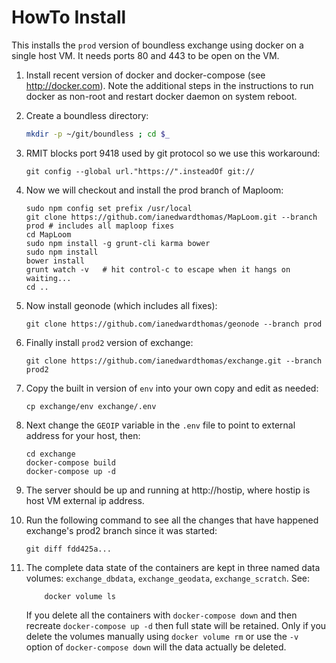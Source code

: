 HowTo Install
=============

This installs the ```prod``` version of boundless exchange using docker on a single host VM.
It needs ports 80 and 443 to be open on the VM.

1. Install recent version of docker and docker-compose (see http://docker.com). Note the additional steps in the instructions to run docker as non-root and restart docker daemon on system reboot.

1. Create a boundless directory:
    ```bash
    mkdir -p ~/git/boundless ; cd $_
    ```

1. RMIT blocks port 9418 used by git protocol so we use this workaround:
    ```
    git config --global url."https://".insteadOf git://
    ```

1. Now we will checkout and install the prod branch of Maploom:
    ```
    sudo npm config set prefix /usr/local
    git clone https://github.com/ianedwardthomas/MapLoom.git --branch prod # includes all maploop fixes
    cd MapLoom
    sudo npm install -g grunt-cli karma bower
    sudo npm install
    bower install
    grunt watch -v   # hit control-c to escape when it hangs on waiting...
    cd ..
    ```

1. Now install geonode (which includes all fixes):
    ```
    git clone https://github.com/ianedwardthomas/geonode --branch prod
    ```

1. Finally install ```prod2``` version of exchange:
    ```
    git clone https://github.com/ianedwardthomas/exchange.git --branch prod2
    ```

1. Copy the built in version of ```env``` into your own copy and edit as needed:
    ```
    cp exchange/env exchange/.env
    ```

1. Next change the ```GEOIP``` variable in the ```.env``` file to point to external address for your host, then:
    ```
    cd exchange
    docker-compose build
    docker-compose up -d
    ```
1. The server should be up and running at http://hostip, where hostip is host VM external ip address.

1. Run the following command to see all the changes that have happened exchange's prod2 branch since it was started:
    ```
    git diff fdd425a...
    ```

1. The complete data state of the containers are kept in three named data volumes: ```exchange_dbdata```, ```exchange_geodata```, ```exchange_scratch```.  See:
    ```
        docker volume ls
    ```

    If you delete all the containers with ```docker-compose down``` and then recreate ```docker-compose up -d``` then full state will be retained.  Only if you delete the volumes manually using ```docker volume rm``` or use the ```-v``` option of ```docker-compose down``` will the data actually be deleted.
